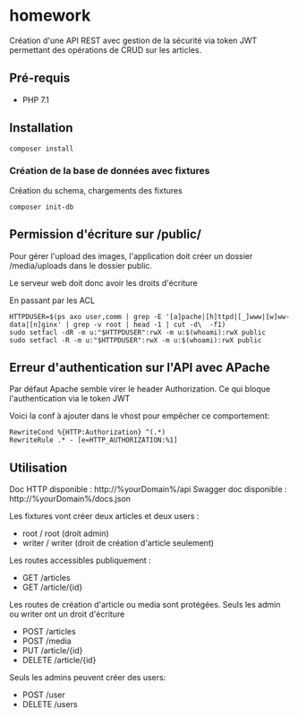 # homework

Création d'une API REST avec gestion de la sécurité via token JWT permettant des opérations de CRUD sur les articles.

## Pré-requis

- PHP 7.1

## Installation

```text
composer install
```

### Création de la base de données avec fixtures

Création du schema, chargements des fixtures

```text
composer init-db
```

## Permission d'écriture sur /public/
Pour gérer l'upload des images, l'application doit créer un dossier /media/uploads dans le dossier public.

Le serveur web doit donc avoir les droits d'écriture

En passant par les ACL

```text
HTTPDUSER=$(ps axo user,comm | grep -E '[a]pache|[h]ttpd|[_]www|[w]ww-data|[n]ginx' | grep -v root | head -1 | cut -d\  -f1)
sudo setfacl -dR -m u:"$HTTPDUSER":rwX -m u:$(whoami):rwX public
sudo setfacl -R -m u:"$HTTPDUSER":rwX -m u:$(whoami):rwX public
```

## Erreur d'authentication sur l'API avec APache
Par défaut Apache semble virer le header Authorization. Ce qui bloque l'authentication via le token JWT

Voici la conf à ajouter dans le vhost pour empêcher ce comportement:
```apacheconfig
RewriteCond %{HTTP:Authorization} ^(.*)
RewriteRule .* - [e=HTTP_AUTHORIZATION:%1] 
```

## Utilisation

Doc HTTP disponible : http://%yourDomain%/api
Swagger doc disponible : http://%yourDomain%/docs.json

Les fixtures vont créer deux articles et deux users : 

- root / root (droit admin)
- writer / writer (droit de création d'article seulement)

Les routes accessibles publiquement :

- GET /articles
- GET /article/{id}

Les routes de création d'article ou media sont protégées. Seuls les admin ou writer ont un droit d'écriture

- POST /articles
- POST /media
- PUT /article/{id}
- DELETE /article/{id}

Seuls les admins peuvent créer des users:

- POST /user
- DELETE /users
